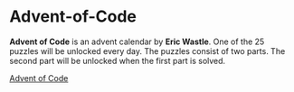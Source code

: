 # Advent-of-Code
**Advent of Code** is an advent calendar by **Eric Wastle**. One of the 25 puzzles will be unlocked every day. The puzzles consist of two parts. The second part will be unlocked when the first part is solved.

[Advent of Code](https://adventofcode.com/)

